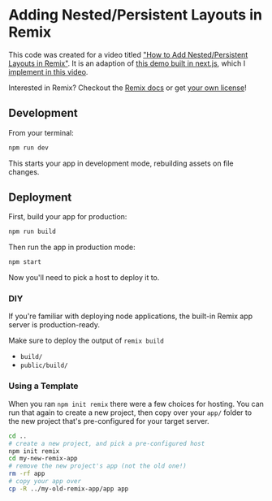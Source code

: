 # Adding Nested/Persistent Layouts in Remix

This code was created for a video titled ["How to Add Nested/Persistent Layouts in Remix"](https://www.youtube.com/watch?v=2QlxdDGqJ2c&ab_channel=ReactTipswithBrooksLybrand). It is an adaption of [this demo built in next.js](https://github.com/brookslybrand/next-nested-layouts), which I [implement in this video](https://www.youtube.com/watch?v=WOeLxL2DF3E&feature=youtu.be&ab_channel=ReactTipswithBrooksLybrand).

Interested in Remix? Checkout the [Remix docs](https://docs.remix.run) or get [your own license](https://remix.run/buy)!

## Development

From your terminal:

```sh
npm run dev
```

This starts your app in development mode, rebuilding assets on file changes.

## Deployment

First, build your app for production:

```sh
npm run build
```

Then run the app in production mode:

```sh
npm start
```

Now you'll need to pick a host to deploy it to.

### DIY

If you're familiar with deploying node applications, the built-in Remix app server is production-ready.

Make sure to deploy the output of `remix build`

- `build/`
- `public/build/`

### Using a Template

When you ran `npm init remix` there were a few choices for hosting. You can run that again to create a new project, then copy over your `app/` folder to the new project that's pre-configured for your target server.

```sh
cd ..
# create a new project, and pick a pre-configured host
npm init remix
cd my-new-remix-app
# remove the new project's app (not the old one!)
rm -rf app
# copy your app over
cp -R ../my-old-remix-app/app app
```
